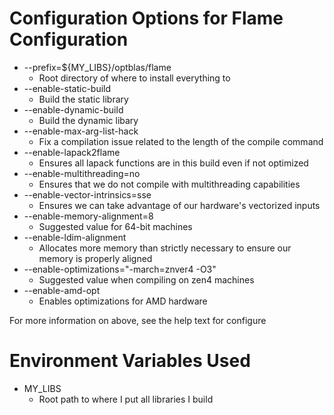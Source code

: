 # Configuration Options for Flame Configuration
* --prefix=${MY_LIBS}/optblas/flame
    * Root directory of where to install everything to
* --enable-static-build
    * Build the static library
* --enable-dynamic-build
    * Build the dynamic libary
* --enable-max-arg-list-hack
    * Fix a compilation issue related to the length of the compile command
* --enable-lapack2flame
    * Ensures all lapack functions are in this build even if not optimized
* --enable-multithreading=no
    * Ensures that we do not compile with multithreading capabilities
* --enable-vector-intrinsics=sse
    * Ensures we can take advantage of our hardware's vectorized inputs
* --enable-memory-alignment=8
    * Suggested value for 64-bit machines
* --enable-ldim-alignment
    * Allocates more memory than strictly necessary to ensure our memory is properly aligned
* --enable-optimizations="-march=znver4 -O3" 
    * Suggested value when compiling on zen4 machines
* --enable-amd-opt
    * Enables optimizations for AMD hardware

For more information on above, see the help text for configure

# Environment Variables Used
* MY_LIBS
    * Root path to where I put all libraries I build
